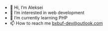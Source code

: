 - 👋 Hi, I’m Aleksei
- 👀 I’m interested in web development
- 🌱 I’m currently learning PHP
- 📫 How to reach me bxbuf-dev@outlook.com

<!---
bxbuf-dev/bxbuf-dev is a ✨ special ✨ repository because its `README.md` (this file) appears on your GitHub profile.
You can click the Preview link to take a look at your changes.
--->
